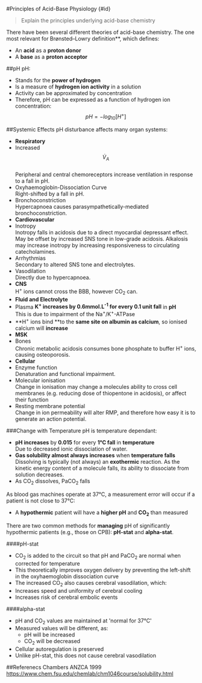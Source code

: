 #Principles of Acid-Base Physiology {#id}
> Explain the principles underlying acid-base chemistry

There have been several different theories of acid-base chemistry. The one most relevant for Brønsted–Lowry definition**, which defines:
* An **acid** as a **proton donor**
* A **base** as a **proton acceptor**

##pH
pH:
* Stands for the **power of hydrogen**
* Is a measure of **hydrogen ion activity** in a solution
 * Activity can be approximated by concentration
  * Therefore, pH can be expressed as a function of hydrogen ion concentration:  $$pH = -log_{10}[H^+]$$
  
##Systemic Effects
pH disturbance affects many organ systems:
* **Respiratory**
 * Increased $$\dot{V}_A$$  
 Peripheral and central chemoreceptors increase ventilation in response to a fall in pH.
 * Oxyhaemoglobin-Dissociation Curve  
 Right-shifted by a fall in pH.
 * Bronchoconstriction  
 Hypercapnoea causes parasympathetically-mediated bronchoconstriction.
* **Cardiovascular**
 * Inotropy  
  Inotropy falls in acidosis due to a direct myocardial depressant effect. May be offset by increased SNS tone in low-grade acidosis. Alkalosis may increase inotropy by increasing responsiveness to circulating catecholamines.
 * Arrhythmias  
 Secondary to altered SNS tone and electrolytes.
 * Vasodilation  
 Directly due to hypercapnoea.
* **CNS**  
H<sup>+</sup> ions cannot cross the BBB, however CO<sub>2</sub> can.
* **Fluid and Electrolyte**  
 * Plasma **K<sup>+</sup> increases **by** 0.6mmol.L<sup>-1</sup> for every 0.1 unit fall** in **pH**  
 This is due to impairment of the Na<sup>+</sup>/K<sup>+</sup>-ATPase
 * **H<sup>+</sup> ions bind **to the **same site on albumin as calcium**, so ionised calcium will **increase**
* **MSK**
 * Bones  
 Chronic metabolic acidosis consumes bone phosphate to buffer H<sup>+</sup> ions, causing osteoporosis.
* **Cellular**
 * Enzyme function  
 Denaturation and functional impairment.
 * Molecular ionisation  
 Change in ionisation may change a molecules ability to cross cell membranes (e.g. reducing dose of thiopentone in acidosis), or affect their function
 * Resting membrane potential  
 Change in ion permeability will alter RMP, and therefore how easy it is to generate an action potential.
 
###Change with Temperature
pH is temperature dependant:
* **pH increases** by **0.015** for every **1°C fall** in **temperature**  
Due to decreased ionic dissociation of water.
* **Gas solubility **almost always** increases** when **temperature falls**  
Dissolving is typically (not always) an **exothermic** reaction. As the kinetic energy content of a molecule falls, its ability to dissociate from solution decreases.
 * As CO<sub>2</sub> dissolves, PaCO<sub>2</sub> falls
 
As blood gas machines operate at 37°C, a measurement error will occur if a patient is not close to 37°C:
* A **hypothermic** patient will have a **higher pH** and **CO<sub>2</sub>** than measured

There are two common methods for **managing** pH of significantly hypothermic patients (e.g., those on CPB): **pH-stat** and **alpha-stat**.

####pH-stat
* CO<sub>2</sub> is added to the circuit so that pH and PaCO<sub>2</sub> are normal when corrected for temperature
* This theoretically improves oxygen delivery by preventing the left-shift in the oxyhaemoglobin dissociation curve
* The increased CO<sub>2</sub> also causes cerebral vasodilation, which:
 * Increases speed and uniformity of cerebral cooling
 * Increases risk of cerebral embolic events

####alpha-stat
* pH and CO<sub>2</sub> values are maintained at 'normal for 37°C'
 * Measured values will be different, as:
   * pH will be increased
   * CO<sub>2</sub> will be decreased
* Cellular autoregulation is preserved
* Unlike pH-stat, this does not cause cerebral vasodilation

##Referenecs
Chambers
ANZCA 1999
https://www.chem.fsu.edu/chemlab/chm1046course/solubility.html